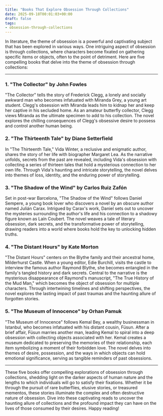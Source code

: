 ```yaml
---
title: "Books That Explore Obsession Through Collections"
date: 2025-09-18T00:01:03+00:00
draft: false
tags:
- obsession-through-collections
---
```


In literature, the theme of obsession is a powerful and captivating subject that has been explored in various ways. One intriguing aspect of obsession is through collections, where characters become fixated on gathering specific items or objects, often to the point of detriment. Here are five compelling books that delve into the theme of obsession through collections:

---

### 1. "The Collector" by John Fowles

"The Collector" tells the story of Frederick Clegg, a lonely and socially awkward man who becomes infatuated with Miranda Grey, a young art student. Clegg's obsession with Miranda leads him to kidnap her and keep her captive in his secluded home. As an amateur butterfly collector, Clegg views Miranda as the ultimate specimen to add to his collection. The novel explores the chilling consequences of Clegg's obsessive desire to possess and control another human being.

### 2. "The Thirteenth Tale" by Diane Setterfield

In "The Thirteenth Tale," Vida Winter, a reclusive and enigmatic author, shares the story of her life with biographer Margaret Lea. As the narrative unfolds, secrets from the past are revealed, including Vida's obsession with collecting a series of thirteen tales that hold a mysterious connection to her own life. Through Vida's haunting and intricate storytelling, the novel delves into themes of loss, identity, and the enduring power of storytelling.

### 3. "The Shadow of the Wind" by Carlos Ruiz Zafón

Set in post-war Barcelona, "The Shadow of the Wind" follows Daniel Sempere, a young book lover who discovers a novel by an obscure author named Julián Carax. Intrigued by Carax's work, Daniel sets out to uncover the mysteries surrounding the author's life and his connection to a shadowy figure known as Laín Coubert. The novel weaves a tale of literary obsession, dark secrets, and the transformative power of storytelling, drawing readers into a world where books hold the key to unlocking hidden truths.

### 4. "The Distant Hours" by Kate Morton

"The Distant Hours" centers on the Blythe family and their ancestral home, Milderhurst Castle. When a young editor, Edie Burchill, visits the castle to interview the famous author Raymond Blythe, she becomes entangled in the family's tangled history and dark secrets. Central to the narrative is the mysterious disappearance of Raymond's manuscript, "The True History of the Mud Man," which becomes the object of obsession for multiple characters. Through intertwining timelines and shifting perspectives, the novel explores the lasting impact of past traumas and the haunting allure of forgotten stories.

### 5. "The Museum of Innocence" by Orhan Pamuk

"The Museum of Innocence" follows Kemal Bey, a wealthy businessman in Istanbul, who becomes infatuated with his distant cousin, Füsun. After a brief affair, Füsun marries another man, leading Kemal to spiral into a deep obsession with collecting objects associated with her. Kemal creates a museum dedicated to preserving the memories of their relationship, each item symbolizing a moment of their forbidden love. The novel delves into themes of desire, possession, and the ways in which objects can hold emotional significance, serving as tangible reminders of past obsessions.

---

These five books offer compelling explorations of obsession through collections, shedding light on the darker aspects of human nature and the lengths to which individuals will go to satisfy their fixations. Whether it be through the pursuit of rare butterflies, elusive stories, or treasured mementos, these stories illuminate the complex and often destructive nature of obsession. Dive into these captivating reads to uncover the haunting allure of collections and the profound impact they can have on the lives of those consumed by their desires. Happy reading!